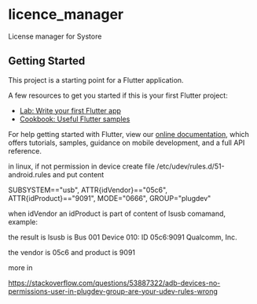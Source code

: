 # licence_manager

License manager for Systore

## Getting Started

This project is a starting point for a Flutter application.

A few resources to get you started if this is your first Flutter project:

- [Lab: Write your first Flutter app](https://flutter.dev/docs/get-started/codelab)
- [Cookbook: Useful Flutter samples](https://flutter.dev/docs/cookbook)

For help getting started with Flutter, view our
[online documentation](https://flutter.dev/docs), which offers tutorials,
samples, guidance on mobile development, and a full API reference.


in linux, if not permission in device create file /etc/udev/rules.d/51-android.rules and put content 

SUBSYSTEM=="usb", ATTR{idVendor}=="05c6", ATTR{idProduct}=="9091", MODE="0666", GROUP="plugdev"

when idVendor an idProduct is part of content of lsusb comamand, example:

the result is lsusb is
Bus 001 Device 010: ID 05c6:9091 Qualcomm, Inc. 

the vendor is 05c6 and product is 9091

more in

https://stackoverflow.com/questions/53887322/adb-devices-no-permissions-user-in-plugdev-group-are-your-udev-rules-wrong